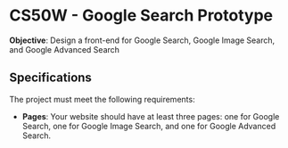 # CS50W - Google Search Prototype

**Objective**: Design a front-end for Google Search, Google Image Search, and Google Advanced Search

## Specifications

The project must meet the following requirements:

* **Pages**: Your website should have at least three pages: one for Google Search, one for Google Image Search, and one for Google Advanced Search.
